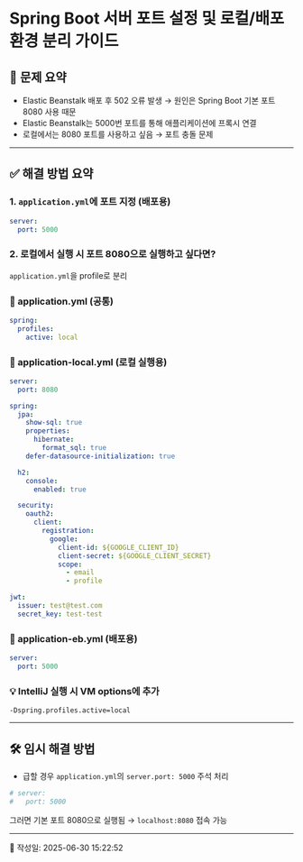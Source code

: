 # Spring Boot 서버 포트 설정 및 로컬/배포 환경 분리 가이드

## 🧩 문제 요약
- Elastic Beanstalk 배포 후 502 오류 발생 → 원인은 Spring Boot 기본 포트 8080 사용 때문
- Elastic Beanstalk는 5000번 포트를 통해 애플리케이션에 프록시 연결
- 로컬에서는 8080 포트를 사용하고 싶음 → 포트 충돌 문제

---

## ✅ 해결 방법 요약

### 1. `application.yml`에 포트 지정 (배포용)
```yaml
server:
  port: 5000
```

### 2. 로컬에서 실행 시 포트 8080으로 실행하고 싶다면?
`application.yml`을 profile로 분리

### 🔧 application.yml (공통)
```yaml
spring:
  profiles:
    active: local
```

### 🔧 application-local.yml (로컬 실행용)
```yaml
server:
  port: 8080

spring:
  jpa:
    show-sql: true
    properties:
      hibernate:
        format_sql: true
    defer-datasource-initialization: true

  h2:
    console:
      enabled: true

  security:
    oauth2:
      client:
        registration:
          google:
            client-id: ${GOOGLE_CLIENT_ID}
            client-secret: ${GOOGLE_CLIENT_SECRET}
            scope:
              - email
              - profile

jwt:
  issuer: test@test.com
  secret_key: test-test
```

### 🔧 application-eb.yml (배포용)
```yaml
server:
  port: 5000
```

### 💡 IntelliJ 실행 시 VM options에 추가
```
-Dspring.profiles.active=local
```

---

## 🛠 임시 해결 방법
- 급할 경우 `application.yml`의 `server.port: 5000` 주석 처리
```yaml
# server:
#   port: 5000
```

그러면 기본 포트 8080으로 실행됨 → `localhost:8080` 접속 가능

---

📅 작성일: 2025-06-30 15:22:52
